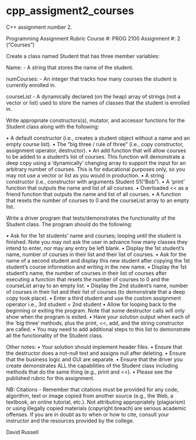 # cpp_assigment2_courses
C++ assignment number 2.

Programming Assignment Rubric
Course #: PROG 2100
Assignment #: 2 (“Courses”)

Create a class named Student that has three member variables:

Name:		- A string that stores the name of the student.

numCourses:	- An integer that tracks how many courses the student is currently enrolled in.

courseList	- A dynamically declared (on the heap) array of strings (not a vector or list) used to store the names of classes that the student is enrolled in.


Write appropriate constructors(s), mutator, and accessor functions for the Student class along with the following:

•	A default constructor (i.e., creates a student object without a name and an empty course list).
•	The “big three / rule of three” (i.e., copy constructor, assignment operator, destructor).
•	An add function that will allow courses to be added to a student’s list of courses. This function will demonstrate a deep copy using a ‘dynamically’ changing array to support the input for an arbitrary number of courses.  This is for educational purposes only, so you may not use a vector or list as you would in production.
•	A string constructor (i.e., constructor with arguments Student S1(“Bob”).
•	A ‘print’ function that outputs the name and list of all courses.
•	Overloaded << as a friend function that outputs the name and list of all courses. 
•	A function that resets the number of courses to 0 and the courseList array to an empty list.

Write a driver program that tests/demonstrates the functionality of the Student class. The program should do the following:

•	Ask for the 1st students’ name and courses; looping until the student is finished. Note you may not ask the user in advance how many classes they intend to enter, nor may any entry be left blank.
•	Display the 1st student’s name, number of courses in their list and their list of courses.
•	Ask for the name of a second student and display this new student after copying the 1st student’s course information and writing in the new name.
•	Display the 1st student’s name, the number of courses in their list of courses after executing a function that resets the number of courses to 0 and the courseList array to an empty list. 
•	Display the 2nd student’s name, number of courses in their list and their list of courses (to demonstrate that a deep copy took place).
•	Enter a third student and use the custom assignment operator i.e., 3rd student = 2nd student 
•	Allow for looping back to the beginning or exiting the program. Note that some destructor calls will only show when the program is exited.
•	Have your solution output when each of the ‘big three’ methods, plus the print, <<, add, and the string constructor are called.
•	You may need to add additional steps to this list to demonstrate all the functionality of the Student class.

Other notes:
•	Your solution should implement header files.
•	Ensure that the destructor does a not-null test and assigns null after deleting.
•	Ensure that the business logic and GUI are separate.
•	Ensure that the driver you create demonstrates ALL the capabilities of the Student class including methods that do the same thing (e.g., print and <<). 
•	Please see the published rubric for this assignment.


NB: Citations - Remember that citations must be provided for any code, algorithm, text or image copied from another source (e.g., the Web, a textbook, an online tutorial, etc.).  Not attributing appropriately (plagiarism) or using illegally copied materials (copyright breach) are serious academic offenses. If you are in doubt as to when or how to cite, consult your instructor and the resources provided by the college.

David Russell


